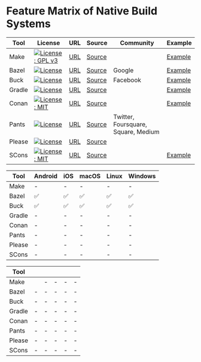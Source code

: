 # Feature Matrix of Native Build Systems

| Tool | License | URL | Source | Community | Example |
| - | - | - | - | - | - | 
| Make | [![License: GPL v3](https://img.shields.io/badge/License-GPL%20v3-blue.svg)](https://www.gnu.org/licenses/gpl-3.0) | [URL](https://www.gnu.org/software/make/) | [Source](https://git.savannah.gnu.org/cgit/make.git/) | | [Example](https://github.com/Praqma/native-example-make/) |
| Bazel | [![License](https://img.shields.io/badge/License-Apache%202.0-blue.svg)](https://opensource.org/licenses/Apache-2.0) | [URL](https://bazel.build/) | [Source](https://github.com/bazelbuild/bazel) | Google | [Example](https://github.com/Praqma/native-example-bazel/) |
| Buck | [![License](https://img.shields.io/badge/License-Apache%202.0-blue.svg)](https://opensource.org/licenses/Apache-2.0) | [URL](https://buckbuild.com) | [Source](https://github.com/facebook/buck) | Facebook | [Example](https://github.com/Praqma/native-example-buck/) |
| Gradle | [![License](https://img.shields.io/badge/License-Apache%202.0-blue.svg)](https://opensource.org/licenses/Apache-2.0) | [URL](https://gradle.org) | [Source](https://github.com/gradle/gradle) | | [Example](https://github.com/Praqma/native-example-bazel/) |
| Conan | [![License: MIT](https://img.shields.io/badge/License-MIT-yellow.svg)](https://opensource.org/licenses/MIT) | [URL](https://conan.io/) | [Source](https://github.com/conan-io/conan) | | [Example](https://github.com/Praqma/native-example-conan/) |
| Pants | [![License](https://img.shields.io/badge/License-Apache%202.0-blue.svg)](https://opensource.org/licenses/Apache-2.0) | [URL](https://www.pantsbuild.org/) | [Source](https://github.com/pantsbuild/pants) | Twitter, Foursquare, Square, Medium | |
| Please | [![License](https://img.shields.io/badge/License-Apache%202.0-blue.svg)](https://opensource.org/licenses/Apache-2.0) | [URL](https://please.build/) | [Source](https://github.com/thought-machine/please) | | |
| SCons | [![License: MIT](https://img.shields.io/badge/License-MIT-yellow.svg)](https://opensource.org/licenses/MIT) | [URL](http://scons.org/) | [Source](https://bitbucket.org/scons/scons) | | [Example](https://github.com/Praqma/native-example-scons/) |

| Tool | Android | iOS | macOS | Linux | Windows |
| - | - | - | - | - | - |
| Make | - | - | - | - | - |
| Bazel | :white_check_mark: | :white_check_mark: | :white_check_mark: | :white_check_mark: | :white_check_mark: |
| Buck | :white_check_mark: | :white_check_mark: | :white_check_mark: | :white_check_mark: | :white_check_mark: |
| Gradle | - | - | - | - | - |
| Conan | - | - | - | - | - |
| Pants | - | - | - | - | - |
| Please | - | - | - | - | - |
| SCons | - | - | - | - | - |

| Tool | | | | | |
| - | - | - | - | - | - |
| Make | | - | - | - | - |
| Bazel | - | - | - | - | - |
| Buck | - | - | - | - | - |
| Gradle | - | - | - | - | - |
| Conan | - | - | - | - | - |
| Pants | - | - | - | - | - |
| Please | - | - | - | - | - |
| SCons | - | - | - | - | - |